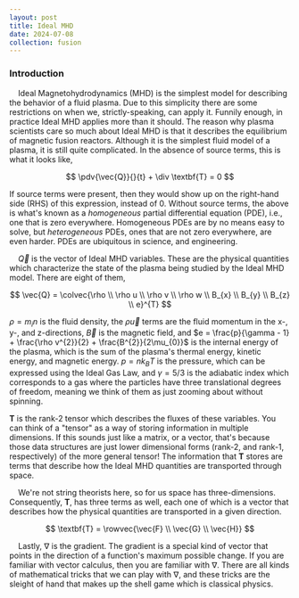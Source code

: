 ```yaml
---
layout: post
title: Ideal MHD
date: 2024-07-08
collection: fusion
---
```

### Introduction   
&nbsp;&nbsp;&nbsp;&nbsp;Ideal Magnetohydrodynamics (MHD) is the simplest model for describing the behavior of a fluid plasma. Due to this simplicity there are some restrictions on when we, strictly-speaking, can apply it. Funnily enough, in practice Ideal MHD applies more than it should. The reason why plasma scientists care so much about Ideal MHD is that it describes the equilibrium of magnetic fusion reactors. Although it is the simplest fluid model of a plasma, it is still quite complicated. In the absence of source terms, this is what it looks like,

$$
\pdv{\vec{Q}}{}{t} + \div \textbf{T} = 0
$$ 

If source terms were present, then they would show up on the right-hand side (RHS) of this expression, instead of 0. Without source terms, the above is what's known as a $\textit{homogeneous}$ partial differential equation (PDE), i.e., one that is zero everywhere. Homogeneous PDEs are by no means easy to solve, but $\textit{heterogeneous}$ PDEs, ones that are not zero everywhere, are even harder. PDEs are ubiquitous in science, and engineering. 

&nbsp;&nbsp;&nbsp;&nbsp;$\vec{Q}$ is the vector of Ideal MHD variables. These are the physical quantities which characterize the state of the plasma being studied by the Ideal MHD model. There are eight of them,

$$
\vec{Q} = \colvec{\rho \\ \rho u \\ \rho v \\ \rho w \\ B_{x} \\ B_{y} \\ B_{z} \\ e}^{T}
$$

$\rho = m_{i}n$ is the fluid density, the $\rho\vec{u}$ terms are the fluid momentum in the x-, y-, and z-directions, $\vec{B}$ is the magnetic field, and $e = \frac{p}{\gamma - 1} + \frac{\rho v^{2}}{2} + \frac{B^{2}}{2\mu_{0}}$ is the internal energy of the plasma, which is the sum of the plasma's thermal energy, kinetic energy, and magnetic energy. $p = nk_{B}T$ is the pressure, which can be expressed using the Ideal Gas Law, and $\gamma = 5/3$ is the adiabatic index which corresponds to a gas where the particles have three translational degrees of freedom, meaning we think of them as just zooming about without spinning.  

$\textbf{T}$ is the rank-2 tensor which describes the fluxes of these variables. You can think of a "tensor" as a way of storing information in multiple dimensions. If this sounds just like a matrix, or a vector, that's because those data structures are just lower dimensional forms (rank-2, and rank-1, respectively) of the more general tensor! The information that $\textbf{T}$ stores are terms that describe how the Ideal MHD quantities are transported through space. 

&nbsp;&nbsp;&nbsp;&nbsp;We're not string theorists here, so for us space has three-dimensions. Consequently, $\textbf{T}$, has three terms as well, each one of which is a vector that describes how the physical quantities are transported in a given direction.

$$
\textbf{T} = \rowvec{\vec{F} \\ \vec{G} \\ \vec{H}}
$$

&nbsp;&nbsp;&nbsp;&nbsp;Lastly, $\nabla$ is the gradient. The gradient is a special kind of vector that points in the direction of a function's maximum possible change. If you are familiar with vector calculus, then you are familiar with $\nabla$. There are all kinds of mathematical tricks that we can play with $\nabla$, and these tricks are the sleight of hand that makes up the shell game which is classical physics.  